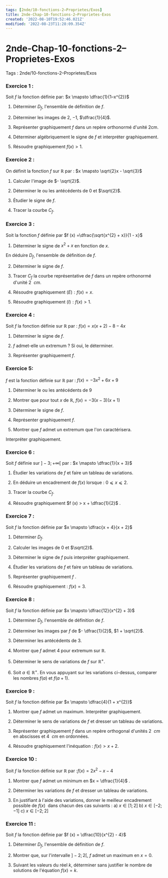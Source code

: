 ```yaml
---
tags: [2nde/10-fonctions-2–Proprietes/Exos]
title: 2nde-Chap-10-fonctions-2–Proprietes-Exos
created: '2022-08-10T19:52:46.021Z'
modified: '2022-08-23T11:28:09.354Z'
---
```


# 2nde-Chap-10-fonctions-2–Proprietes-Exos

Tags : 2nde/10-fonctions-2–Proprietes/Exos


### Exercice 1 :

Soit $f$ la fonction définie par:  $x  \mapsto \dfrac{1}{1–x^{2}}$

1.  Déterminer $D_f$, l'ensemble de définition de $f$.

2.  Déterminer les images de $2$, $-1$, $\dfrac{1}{4}$.

3.  Représenter graphiquement $f$ dans un repère orthonormé d'unité   2cm.

4.  Déterminer algébriquement le signe de $f$  et interpréter graphiquement.

5.  Résoudre graphiquement $f (x) > 1$.

### Exercice 2 :

  On définit la fonction $f$ sur $ℝ$ par :    $x  \mapsto \sqrt{2}x - \sqrt{3}$

1.  Calculer l'image de $- \sqrt{2}$.

2.  Déterminer le ou les antécédents de 0 et $\sqrt{2}$.

3.  Étudier le signe de $f$.

4.  Tracer la courbe $C_f$.


### Exercice 3 :

Soit la fonction $f$ définie par $f (x) =\dfrac{\sqrt{x^{2} + x}}{1 - x}$

1.  Déterminer le signe de $x^2 + x$ en fonction de $x$.

En déduire $D_f$, l'ensemble de définition de $f$.

2.  Déterminer le signe de $f$.

3.  Tracer $C_f$ la courbe représentative de $f$ dans un repère   orthonormé d'unité $2~~cm$.

4.  Résoudre graphiquement $(E) : f (x) = x$.

5.  Résoudre graphiquement $(I) : f (x) > 1$.

### Exercice 4 :

Soit $f$ la fonction définie sur $ℝ$ par : $f (x) = x(x + 2) - 8 - 4x$


1.  Déterminer le signe de $f$.


2.  $f$ admet-elle un extremum ? Si oui, le déterminer.


3.  Représenter graphiquement $f$.

### Exercice 5:

  $f$ est la fonction définie sur $ℝ$ par :  $f (x) = - 3x^{2} + 6x + 9$


1.  Déterminer le ou les antécédents de $9$


2.  Montrer que pour tout $x$ de $ℝ$,    $f (x) = - 3(x - 3)(x + 1)$


3.  Déterminer le signe de $f$.


4.  Représenter graphiquement $f$.


5.  Montrer que $f$ admet un extremum que l'on caractérisera.

 Interpréter graphiquement.

### Exercice 6 :

  Soit $f$ définie sur $]-3 ; +∞[$ par : $x  \mapsto \dfrac{1}{x + 3}$

1.  Étudier les variations de $f$ et faire un tableau de variations.

2.  En déduire un encadrement de $f (x)$ lorsque : $0 ⩽ x ⩽ 2$.

3.  Tracer la courbe $C_f$.

4.  Résoudre graphiquement $f (x) > x + \dfrac{1}{2}$ .

### Exercice 7 :

Soit $f$ la fonction définie par $x  \mapsto \dfrac{x + 4}{x + 2}$

1.  Déterminer $D_f$.

2.  Calculer les images de 0 et $\sqrt{2}$.

3.  Déterminer le signe de $f$  puis interpréter graphiquement.

4.  Étudier les variations de $f$  et faire un tableau de variations.

5.  Représenter graphiquement $f$ .

6.  Résoudre graphiquement : $f  (x) = 3$.

### Exercice 8 :

Soit $f$ la fonction définie par $x  \mapsto \dfrac{12}{x^{2} + 3}$

1.  Déterminer $D_f$, l'ensemble de définition de $f$.

2.  Déterminer les images par $f$ de $- \dfrac{1}{2}$,  $1 + \sqrt{2}$.

3.  Déterminer les antécédents de $3$.

4.  Montrer que $f$ admet $4$ pour extremum sur $ℝ$.

5.  Déterminer le sens de variations de $f$ sur $ℝ^+$.

6.  Soit $a ∈ ℝ^+$. En vous appuyant sur les variations ci-dessus,   comparer les nombres $f (a)$ et $f (a + 1)$.

### Exercice 9 :

Soit $f$ la fonction définie par $x  \mapsto \dfrac{4}{1 + x^{2}}$

1.  Montrer que $f$ admet un maximum. Interpréter graphiquement.

2.  Déterminer le sens de variations de $f$ et dresser un tableau de  variations.

3.  Représenter graphiquement $f$ dans un repère orthogonal d'unités    $2~~cm$ en abscisses et $4~~cm$ en ordonnées.

4.  Résoudre graphiquement l'inéquation :   $f (x) > x + 2$.

### Exercice 10 :

Soit $f$ la fonction définie sur $ℝ$ par :$f (x) = 2x^{2} - x - 4$

1.  Montrer que $f$ admet un minimum en $x = \dfrac{1}{4}$ .

2.  Déterminer les variations de $f$ et dresser un tableau de  variations.

3.  En justifiant à l'aide des variations, donner le meilleur   encadrement possible de $f(x)$  dans chacun des cas         suivants :
a) $x ∈ [1 ; 2]$ 
b) $x ∈ [-2 ; -1]$ 
c) $x ∈ [-2 ; 2]$

### Exercice 11 :

 Soit $f$ la fonction définie par $f (x) = \dfrac{10}{x^{2} - 4}$

1.  Déterminer $D_f$, l'ensemble de définition de $f$.

2.  Montrer que, sur l'intervalle $]-2 ; 2[$, $f$ admet un maximum  en $x = 0$.

3.  Suivant les valeurs du réel $k$, déterminer sans justifier le  nombre de solutions de l'équation  $f (x) = k$.
